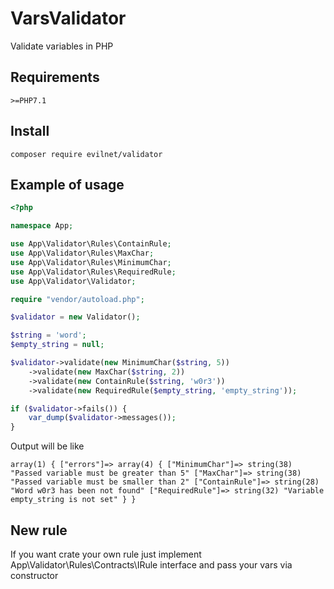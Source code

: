 # VarsValidator
Validate variables in PHP

## Requirements

```
>=PHP7.1
```

## Install
```
composer require evilnet/validator
```
## Example of usage

```php
<?php

namespace App;

use App\Validator\Rules\ContainRule;
use App\Validator\Rules\MaxChar;
use App\Validator\Rules\MinimumChar;
use App\Validator\Rules\RequiredRule;
use App\Validator\Validator;

require "vendor/autoload.php";

$validator = new Validator();

$string = 'word';
$empty_string = null;

$validator->validate(new MinimumChar($string, 5))
    ->validate(new MaxChar($string, 2))
    ->validate(new ContainRule($string, 'w0r3'))
    ->validate(new RequiredRule($empty_string, 'empty_string'));

if ($validator->fails()) {
    var_dump($validator->messages());
}
```

Output will be like

```
array(1) { ["errors"]=> array(4) { ["MinimumChar"]=> string(38) "Passed variable must be greater than 5" ["MaxChar"]=> string(38) "Passed variable must be smaller than 2" ["ContainRule"]=> string(28) "Word w0r3 has been not found" ["RequiredRule"]=> string(32) "Variable empty_string is not set" } }
```

## New rule

If you want crate your own rule just implement App\Validator\Rules\Contracts\IRule interface and pass your vars via constructor
